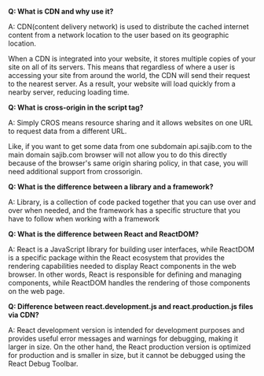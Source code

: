 
**Q: What is CDN and why use it?**  

A: CDN(content delivery network) is used to distribute the cached internet content from a network location to the user based on its geographic location.

When a CDN is integrated into your website, it stores multiple copies of your site on all of its servers. This means that regardless of where a user is accessing your site from around the world, the CDN will send their request to the nearest server. As a result, your website will load quickly from a nearby server, reducing loading time.

**Q: What is cross-origin in the script tag?**  

A: Simply CROS means resource sharing and it allows websites on one URL to request data from a different URL.

Like, if you want to get some data from one subdomain api.sajib.com to the main domain sajib.com browser will not allow you to do this directly because of the browser's same origin sharing policy, in that case, you will need additional support from crossorigin.

**Q: What is the difference between a library and a framework?**  

A: Library, is a collection of code packed together that you can use over and over when needed, and the framework has a specific structure that you have to follow when working with a framework

**Q: What is the difference between React and ReactDOM?**

A: React is a JavaScript library for building user interfaces, while ReactDOM is a specific package within the React ecosystem that provides the rendering capabilities needed to display React components in the web browser. In other words, React is responsible for defining and managing components, while ReactDOM handles the rendering of those components on the web page.

**Q: Difference between react.development.js and react.production.js files via CDN?**

A: React development version is intended for development purposes and provides useful error messages and warnings for debugging, making it larger in size. On the other hand, the React production version is optimized for production and is smaller in size, but it cannot be debugged using the React Debug Toolbar.


